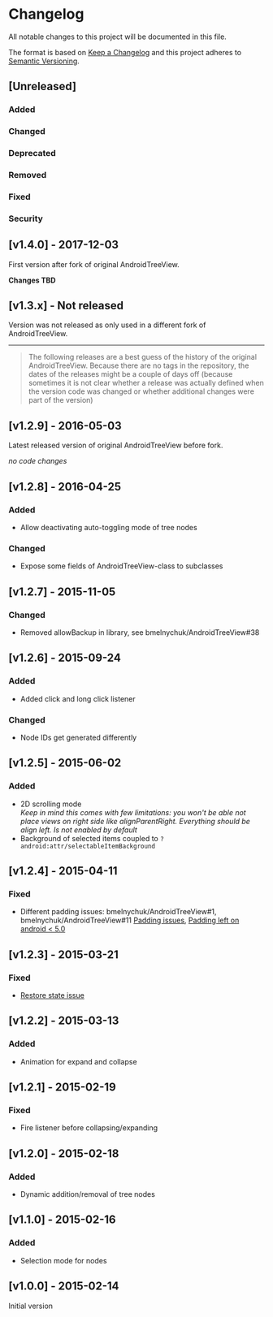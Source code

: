 # Changelog

All notable changes to this project will be documented in this file.

The format is based on [Keep a Changelog](http://keepachangelog.com/en/1.0.0/) and this project adheres to [Semantic Versioning](http://semver.org/spec/v2.0.0.html).


## [Unreleased]
### Added

### Changed

### Deprecated

### Removed

### Fixed

### Security


## [v1.4.0] - 2017-12-03
First version after fork of original AndroidTreeView.

**Changes TBD**


## [v1.3.x] - Not released
Version was not released as only used in a different fork of AndroidTreeView.

----

> The following releases are a best guess of the history of the original AndroidTreeView. Because there are no tags in the repository, the dates of the releases might be a couple of days off (because sometimes it is not clear whether a release was actually defined when the version code was changed or whether additional changes were part of the version)

## [v1.2.9] - 2016-05-03
Latest released version of original AndroidTreeView before fork.

*no code changes*


## [v1.2.8] - 2016-04-25
### Added
*   Allow deactivating auto-toggling mode of tree nodes

### Changed
*   Expose some fields of AndroidTreeView-class to subclasses


## [v1.2.7] - 2015-11-05
### Changed
*   Removed allowBackup in library, see bmelnychuk/AndroidTreeView#38


## [v1.2.6] - 2015-09-24
### Added
*   Added click and long click listener

### Changed
*   Node IDs get generated differently


## [v1.2.5] - 2015-06-02
### Added
*   2D scrolling mode  
    *Keep in mind this comes with few limitations: you won't be able not place views on right side like alignParentRight. Everything should be align left. Is not enabled by default*
*   Background of selected items coupled to ```?android:attr/selectableItemBackground```


## [v1.2.4] - 2015-04-11
### Fixed
*   Different padding issues: bmelnychuk/AndroidTreeView#1, bmelnychuk/AndroidTreeView#11 [Padding issues](https://github.com/bmelnychuk/AndroidTreeView/issues/1), [Padding left on android < 5.0](https://github.com/bmelnychuk/AndroidTreeView/issues/11)


## [v1.2.3] - 2015-03-21
### Fixed
*   [Restore state issue](https://github.com/bmelnychuk/AndroidTreeView/issues/7)


## [v1.2.2] - 2015-03-13
### Added
*   Animation for expand and collapse


## [v1.2.1] - 2015-02-19
### Fixed
*   Fire listener before collapsing/expanding


## [v1.2.0] - 2015-02-18
### Added
*   Dynamic addition/removal of tree nodes


## [v1.1.0] - 2015-02-16
### Added
*   Selection mode for nodes


## [v1.0.0] - 2015-02-14
Initial version
